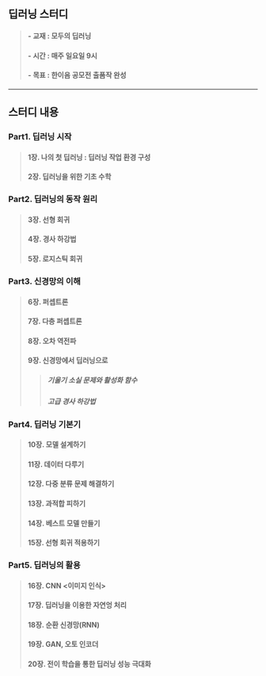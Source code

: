 ## 딥러닝 스터디

>#### - 교재 : 모두의 딥러닝
>#### - 시간 : 매주 일요일 9시
>#### - 목표 : 한이음 공모전 출품작 완성

---
## 스터디 내용
### Part1. 딥러닝 시작
>#### 1장. 나의 첫 딥러닝 : 딥러닝 작업 환경 구성
>#### 2장. 딥러닝을 위한 기초 수학

### Part2. 딥러닝의 동작 원리
>#### 3장. 선형 회귀
>#### 4장. 경사 하강법
>#### 5장. 로지스틱 회귀

### Part3. 신경망의 이해
>#### 6장. 퍼셉트론
>#### 7장. 다층 퍼셉트론
>#### 8장. 오차 역전파
>#### 9장. 신경망에서 딥러닝으로
  >>##### 기울기 소실 문제와 활성화 함수
  >>##### 고급 경사 하강법

### Part4. 딥러닝 기본기
>#### 10장. 모델 설계하기
>#### 11장. 데이터 다루기
>#### 12장. 다중 분류 문제 해결하기
>#### 13장. 과적합 피하기
>#### 14장. 베스트 모델 만들기
>#### 15장. 선형 회귀 적용하기

### Part5. 딥러닝의 활용
>#### 16장. CNN <이미지 인식>
>#### 17장. 딥러닝을 이용한 자연엉 처리
>#### 18장. 순환 신경망(RNN)
>#### 19장. GAN, 오토 인코더
>#### 20장. 전이 학습을 통한 딥러닝 성능 극대화
